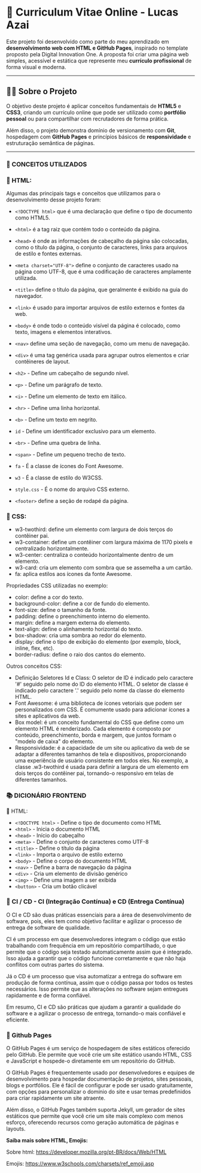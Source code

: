 # 📄 Curriculum Vitae Online - Lucas Azai

Este projeto foi desenvolvido como parte do meu aprendizado em **desenvolvimento web com HTML e GitHub Pages**, inspirado no template proposto pela Digital Innovation One. A proposta foi criar uma página web simples, acessível e estática que represente meu **currículo profissional** de forma visual e moderna.

---

## 👨‍💼 Sobre o Projeto

O objetivo deste projeto é aplicar conceitos fundamentais de **HTML5** e **CSS3**, criando um currículo online que pode ser utilizado como **portfólio pessoal** ou para compartilhar com recrutadores de forma prática.

Além disso, o projeto demonstra domínio de versionamento com **Git**, hospedagem com **GitHub Pages** e princípios básicos de **responsividade** e estruturação semântica de páginas.

---

### 📑 CONCEITOS UTILIZADOS

### 🔴 HTML:

Algumas das principais tags e conceitos que utilizamos para o desenvolvimento desse projeto foram:

- `<!DOCTYPE html>` que é uma declaração que define o tipo de documento como HTML5.

- `<html>` é a tag raiz que contém todo o conteúdo da página.

- `<head>` é onde as informações de cabeçalho da  página são colocadas, como o título da página, o conjunto de caracteres, links para arquivos de estilo e fontes externas.

- `<meta charset="UTF-8">` define o conjunto de caracteres usado na página como UTF-8, que é uma codificação de caracteres amplamente utilizada.

- `<title>` define o título da página, que geralmente é exibido na guia do navegador.

- `<link>` é usado para importar arquivos de estilo externos e fontes da web.

- `<body>` é onde todo o conteúdo visível da página é colocado, como texto, imagens e elementos interativos.

- `<nav>` define uma seção de navegação, como um menu de navegação.

- `<div>` é uma tag genérica usada para agrupar outros elementos e criar contêineres de layout.

- `<h2>` - Define um cabeçalho de segundo nível.

- `<p>` - Define um parágrafo de texto.

- `<i>` - Define um elemento de texto em itálico.

- `<hr>` - Define uma linha horizontal.

- `<b>` - Define um texto em negrito.

- `id` - Define um identificador exclusivo para um elemento.

- `<br>` - Define uma quebra de linha.

- `<span>` - Define um pequeno trecho de texto.

- `fa` - É a classe de ícones do Font Awesome.

- `w3` - É a classe de estilo do W3CSS.

- `style.css` - É o nome do arquivo CSS externo.

- `<footer>` define a seção de rodapé da página.


### 🔴 CSS:
- w3-twothird: define um elemento com largura de dois terços do contêiner pai.
- w3-container: define um contêiner com largura máxima de 1170 pixels e centralizado horizontalmente.
- w3-center: centraliza o conteúdo horizontalmente dentro de um elemento.
- w3-card: cria um elemento com sombra que se assemelha a um cartão.
- fa: aplica estilos aos ícones da fonte Awesome.

Propriedades CSS utilizadas no exemplo:

- color: define a cor do texto.
- background-color: define a cor de fundo do elemento.
- font-size: define o tamanho da fonte.
- padding: define o preenchimento interno do elemento.
- margin: define a margem externa do elemento.
- text-align: define o alinhamento horizontal do texto.
- box-shadow: cria uma sombra ao redor do elemento.
- display: define o tipo de exibição do elemento (por exemplo, block, inline, flex, etc).
- border-radius: define o raio dos cantos do elemento.

Outros conceitos CSS:

- Definição Seletores Id e Class: O seletor de ID é indicado pelo caractere '#' seguido pelo nome do ID do elemento HTML. O seletor de classe é indicado pelo caractere '.' seguido pelo nome da classe do elemento HTML.
- Font Awesome: é uma biblioteca de ícones vetoriais que podem ser personalizados com CSS. É comumente usado para adicionar ícones a sites e aplicativos da web.
- Box model: é um conceito fundamental do CSS que define como um elemento HTML é renderizado. Cada elemento é composto por conteúdo, preenchimento, borda e margem, que juntos formam o "modelo de caixa" do elemento.
- Responsividade: é a capacidade de um site ou aplicativo da web de se adaptar a diferentes tamanhos de tela e dispositivos, proporcionando uma experiência de usuário consistente em todos eles. No exemplo, a classe .w3-twothird é usada para definir a largura de um elemento em dois terços do contêiner pai, tornando-o responsivo em telas de diferentes tamanhos.


### 📚 DICIONÁRIO FRONTEND

🔴 HTML:

- `<!DOCTYPE html>` - Define o tipo de documento como HTML
- `<html>` - Inicia o documento HTML
- `<head>` - Início do cabeçalho
- `<meta>` - Define o conjunto de caracteres como UTF-8
- `<title>` - Define o título da página
- `<link>` - Importa o arquivo de estilo externo
- `<body>` - Define o corpo do documento HTML
- `<nav>` - Define a barra de navegação da página
- `<div>` - Cria um elemento de divisão genérico
- `<img>` - Define uma imagem a ser exibida
- `<button>` - Cria um botão clicável

### 🔴 CI / CD - CI (Integração Contínua) e CD (Entrega Contínua)

O CI e CD são duas práticas essenciais para a área de desenvolvimento de software, pois, eles tem como objetivo facilitar e agilizar o processo de entrega de software de qualidade.

CI é um processo em que desenvolvedores integram o código que estão trabalhando com frequência em um repositório compartilhado, o que permite que o código seja testado automaticamente assim que é integrado. Isso ajuda a garantir que o código funcione corretamente e que não haja conflitos com outras partes do sistema.

Já o CD é um processo que visa automatizar a entrega do software em produção de forma contínua, assim que o código passa por todos os testes necessários. Isso permite que as alterações no software sejam entregues rapidamente e de forma confiável.

Em resumo, CI e CD são práticas que ajudam a garantir a qualidade do software e a agilizar o processo de entrega, tornando-o mais confiável e eficiente.

### 🔴 Github Pages

O GitHub Pages é um serviço de hospedagem de sites estáticos oferecido pelo GitHub. Ele permite que você crie um site estático usando HTML, CSS e JavaScript e hospede-o diretamente em um repositório do GitHub.

O GitHub Pages é frequentemente usado por desenvolvedores e equipes de desenvolvimento para hospedar documentação de projetos, sites pessoais, blogs e portfólios. Ele é fácil de configurar e pode ser usado gratuitamente, com opções para personalizar o domínio do site e usar temas predefinidos para criar rapidamente um site atraente.

Além disso, o GitHub Pages também suporta Jekyll, um gerador de sites estáticos que permite que você crie um site mais complexo com menos esforço, oferecendo recursos como geração automática de páginas e layouts.


**Saiba mais sobre HTML, Emojis:**

Sobre html: https://developer.mozilla.org/pt-BR/docs/Web/HTML

Emojis: https://www.w3schools.com/charsets/ref_emoji.asp
